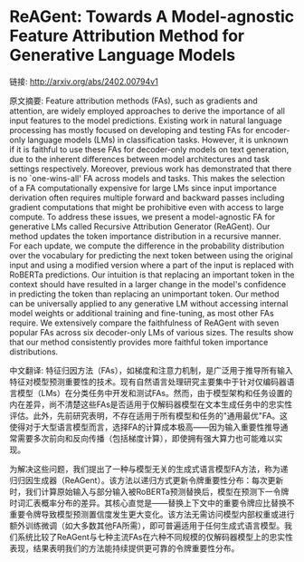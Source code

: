 # ReAGent: Towards A Model-agnostic Feature Attribution Method for Generative Language Models

链接: http://arxiv.org/abs/2402.00794v1

原文摘要:
Feature attribution methods (FAs), such as gradients and attention, are
widely employed approaches to derive the importance of all input features to
the model predictions. Existing work in natural language processing has mostly
focused on developing and testing FAs for encoder-only language models (LMs) in
classification tasks. However, it is unknown if it is faithful to use these FAs
for decoder-only models on text generation, due to the inherent differences
between model architectures and task settings respectively. Moreover, previous
work has demonstrated that there is no `one-wins-all' FA across models and
tasks. This makes the selection of a FA computationally expensive for large LMs
since input importance derivation often requires multiple forward and backward
passes including gradient computations that might be prohibitive even with
access to large compute. To address these issues, we present a model-agnostic
FA for generative LMs called Recursive Attribution Generator (ReAGent). Our
method updates the token importance distribution in a recursive manner. For
each update, we compute the difference in the probability distribution over the
vocabulary for predicting the next token between using the original input and
using a modified version where a part of the input is replaced with RoBERTa
predictions. Our intuition is that replacing an important token in the context
should have resulted in a larger change in the model's confidence in predicting
the token than replacing an unimportant token. Our method can be universally
applied to any generative LM without accessing internal model weights or
additional training and fine-tuning, as most other FAs require. We extensively
compare the faithfulness of ReAGent with seven popular FAs across six
decoder-only LMs of various sizes. The results show that our method
consistently provides more faithful token importance distributions.

中文翻译:
特征归因方法（FAs），如梯度和注意力机制，是广泛用于推导所有输入特征对模型预测重要性的技术。现有自然语言处理研究主要集中于针对仅编码器语言模型（LMs）在分类任务中开发和测试FAs。然而，由于模型架构和任务设置的内在差异，尚不清楚这些FAs是否适用于仅解码器模型在文本生成任务中的忠实性评估。此外，先前研究表明，不存在适用于所有模型和任务的"通用最优"FA。这使得对于大型语言模型而言，选择FA的计算成本极高——因为输入重要性推导通常需要多次前向和反向传播（包括梯度计算），即使拥有强大算力也可能难以实现。

为解决这些问题，我们提出了一种与模型无关的生成式语言模型FA方法，称为递归归因生成器（ReAGent）。该方法以递归方式更新令牌重要性分布：每次更新时，我们计算原始输入与部分输入被RoBERTa预测替换后，模型在预测下一令牌时词汇表概率分布的差异。其核心直觉是——替换上下文中的重要令牌应比替换不重要令牌导致模型预测置信度发生更大变化。该方法无需访问模型内部权重或进行额外训练微调（如大多数其他FA所需），即可普遍适用于任何生成式语言模型。我们系统比较了ReAGent与七种主流FAs在六种不同规模的仅解码器模型上的忠实性表现，结果表明我们的方法能持续提供更可靠的令牌重要性分布。
